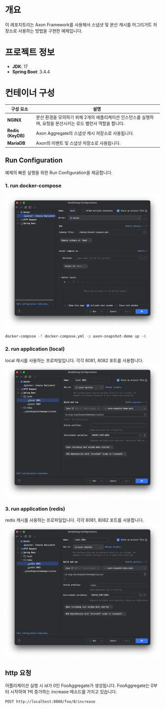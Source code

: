 # 개요
이 레포지토리는 Axon Framework를 사용해서 스냅샷 및 분산 캐시를 어그리거트 저장소로 사용하는 방법을 구현한 예제입니다.

# 프로젝트 정보
- **JDK**: 17
- **Spring Boot**: 3.4.4

# 컨테이너 구성
| 구성 요소     | 설명 |
|---------------|------|
| **NGINX**     | 분산 환경을 모의하기 위해 2개의 애플리케이션 인스턴스를 실행하며, 요청을 분산시키는 로드 밸런서 역할을 합니다. |
| **Redis (KeyDB)** | Axon Aggregate의 스냅샷 캐시 저장소로 사용됩니다. |
| **MariaDB**   | Axon의 이벤트 및 스냅샷 저장소로 사용됩니다. |

## Run Configuration
예제의 빠른 실행을 위한 Run Configuration을 제공합니다.
### 1. run docker-compose
![img.png](docs/docker.png)

```bash
docker-compose -f docker-compose.yml -p axon-snapshot-demo up -d
```

### 2. run application (local)
local 캐시를 사용하는 프로파일입니다. 각각 8081, 8082 포트를 사용합니다.
![img.png](docs/local.png)

### 3. run application (redis)
redis 캐시를 사용하는 프로파일입니다. 각각 8081, 8082 포트를 사용합니다.
![img.png](docs/redis.png)

## http 요청
어플리케이션 실행 시 id가 0인 FooAggregate가 생성됩니다. FooAggregate는 0부터 시작하여 1씩 증가하는 increase 메소드를 가지고 있습니다.
```http
POST http://localhost:8080/foo/0/increase
```
